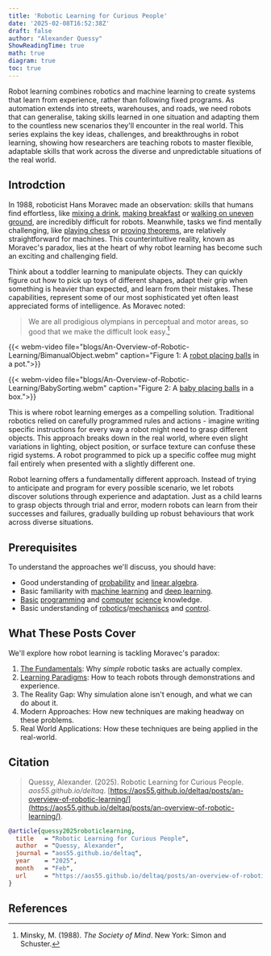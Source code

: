 ```yaml
---
title: 'Robotic Learning for Curious People'
date: '2025-02-08T16:52:38Z'
draft: false
author: "Alexander Quessy"
ShowReadingTime: true
math: true
diagram: true
toc: true
---
```


Robot learning combines robotics and machine learning to create systems that learn from experience, rather than following fixed programs. As automation extends into streets, warehouses, and roads, we need robots that can generalise, taking skills learned in one situation and adapting them to the countless new scenarios they'll encounter in the real world. This series explains the key ideas, challenges, and breakthroughs in robot learning, showing how researchers are teaching robots to master flexible, adaptable skills that work across the diverse and unpredictable situations of the real world.

## Introdction

In 1988, roboticist Hans Moravec made an observation: skills that humans find effortless, like [mixing a drink](https://www.youtube.com/watch?v=rDxTsjD-dKw), [making breakfast](https://www.youtube.com/watch?v=E2evC2xTNWg) or [walking on uneven ground](https://www.youtube.com/watch?v=g0TaYhjpOfo), are incredibly difficult for robots. Meanwhile, tasks we find mentally challenging, like [playing chess](https://www.chess.com/terms/alphazero-chess-engine) or [proving theorems](https://www.nature.com/articles/d41586-025-00406-7), are relatively straightforward for machines. This counterintuitive reality, known as Moravec's paradox, lies at the heart of why robot learning has become such an exciting and challenging field.

Think about a toddler learning to manipulate objects. They can quickly figure out how to pick up toys of different shapes, adapt their grip when something is heavier than expected, and learn from their mistakes. These capabilities, represent some of our most sophisticated yet often least appreciated forms of intelligence. As Moravec noted:

> We are all prodigious olympians in perceptual and motor areas, so good that we make the difficult look easy.[^1]

{{< webm-video file="blogs/An-Overview-of-Robotic-Learning/BimanualObject.webm" caption="Figure 1: A [robot placing balls](https://www.youtube.com/watch?v=9d6hiqLtml8) in a pot.">}}

{{< webm-video file="blogs/An-Overview-of-Robotic-Learning/BabySorting.webm" caption="Figure 2: A [baby placing balls](https://www.youtube.com/watch?v=pb3aUNl52oQ) in a box.">}}

This is where robot learning emerges as a compelling solution. Traditional robotics relied on carefully programmed rules and actions - imagine writing specific instructions for every way a robot might need to grasp different objects. This approach breaks down in the real world, where even slight variations in lighting, object position, or surface texture can confuse these rigid systems. A robot programmed to pick up a specific coffee mug might fail entirely when presented with a slightly different one.

Robot learning offers a fundamentally different approach. Instead of trying to anticipate and program for every possible scenario, we let robots discover solutions through experience and adaptation. Just as a child learns to grasp objects through trial and error, modern robots can learn from their successes and failures, gradually building up robust behaviours that work across diverse situations.

## Prerequisites
To understand the approaches we'll discuss, you should have:

- Good understanding of [probability](https://greenteapress.com/wp/think-stats-3e/) and [linear algebra](https://minireference.com/static/tutorials/linear_algebra_in_4_pages.pdf).
- Basic familiarity with [machine learning](https://www.microsoft.com/en-us/research/uploads/prod/2006/01/Bishop-Pattern-Recognition-and-Machine-Learning-2006.pdf) and [deep learning](https://www.deeplearningbook.org).
- [Basic](https://allendowney.github.io/ThinkPython/chap00.html) [programming](https://docs.fast.ai) and [computer](https://mimoza.marmara.edu.tr/~msakalli/cse706_12/SkienaTheAlgorithmDesignManual.pdf) [science](https://mitp-content-server.mit.edu/books/content/sectbyfn/books_pres_0/6515/sicp.zip/index.html) knowledge. 
- Basic understanding of [robotics](https://marsuniversity.github.io/ece387/Introduction-to-Robotics-Craig.pdf)/[mechaniscs](https://oxvard.wordpress.com/wp-content/uploads/2018/05/engineering-mechanics-dynamics-7th-edition-j-l-meriam-l-g-kraige.pdf) and [control](https://ctms.engin.umich.edu/CTMS/index.php?aux=Home).

## What These Posts Cover
We'll explore how robot learning is tackling Moravec's paradox:

1. [The Fundamentals](https://aos55.github.io/deltaq/posts/foundations-of-robotic-learning/): Why *simple* robotic tasks are actually complex.
2. [Learning Paradigms](https://aos55.github.io/deltaq/posts/key-learning-paradigms-in-robotics/): How to teach robots through demonstrations and experience.
3. The Reality Gap: Why simulation alone isn't enough, and what we can do about it.
4. Modern Approaches: How new techniques are making headway on these problems.
5. Real World Applications: How these techniques are being applied in the real-world.

## Citation

> Quessy, Alexander. (2025). Robotic Learning for Curious People. *aos55.github.io/deltaq*. [https://aos55.github.io/deltaq/posts/an-overview-of-robotic-learning/](https://aos55.github.io/deltaq/posts/an-overview-of-robotic-learning/).

```bibtex
@article{quessy2025roboticlearning,
  title   = "Robotic Learning for Curious People",
  author  = "Quessy, Alexander",
  journal = "aos55.github.io/deltaq",
  year    = "2025",
  month   = "Feb",
  url     = "https://aos55.github.io/deltaq/posts/an-overview-of-robotic-learning/"
}
```

## References

[^1]: Minsky, M. (1988). *The Society of Mind*. New York: Simon and Schuster.
